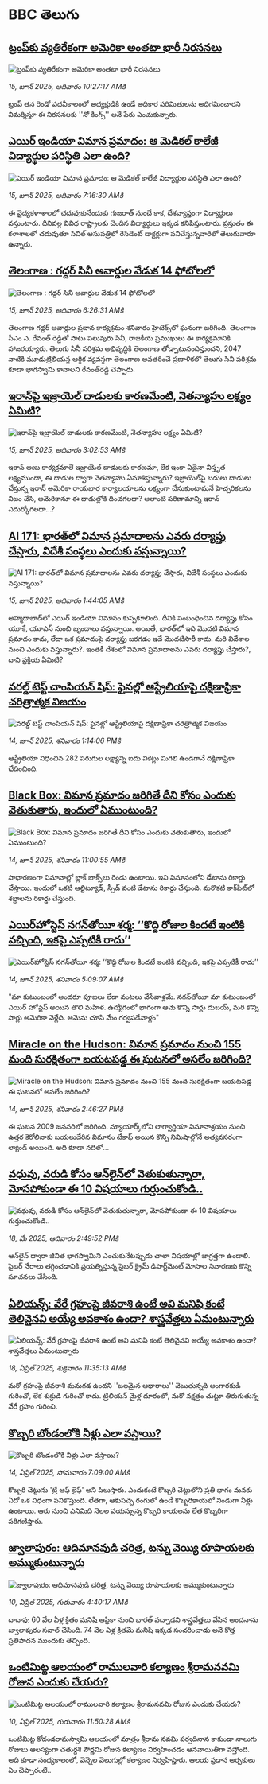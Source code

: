 # BBC తెలుగు## [ట్రంప్‌కు వ్యతిరేకంగా అమెరికా అంతటా భారీ నిరసనలు](https://www.bbc.com/telugu/articles/cqj7j7v08lqo?at_campaign=githubrss)![ట్రంప్‌కు వ్యతిరేకంగా అమెరికా అంతటా భారీ నిరసనలు](https://ichef.bbci.co.uk/ace/standard/240/cpsprodpb/9801/live/84ba4760-49c9-11f0-9228-f93e90cf08a6.jpg)_15, జూన్ 2025, ఆదివారం 10:27:17 AMకి_ట్రంప్ తన రెండో పదవీకాలంలో అధ్యక్షుడికి ఉండే అధికార పరిమితులను అధిగమించారని విమర్శిస్తూ ఈ నిరసనలకు ''నో కింగ్స్'' అనే పేరు ఎంచుకున్నారు.## [ఎయిర్ ఇండియా విమాన ప్రమాదం: ఆ మెడికల్ కాలేజీ విద్యార్థుల పరిస్థితి ఎలా ఉంది?](https://www.bbc.com/telugu/articles/cdj9j34kezdo?at_campaign=githubrss)![ఎయిర్ ఇండియా విమాన ప్రమాదం: ఆ మెడికల్ కాలేజీ విద్యార్థుల పరిస్థితి ఎలా ఉంది?](https://ichef.bbci.co.uk/ace/standard/240/cpsprodpb/698d/live/35153a90-49b4-11f0-85aa-53fe15efa651.png)_15, జూన్ 2025, ఆదివారం 7:16:30 AMకి_ఈ వైద్యకళాశాలలో చదువుకునేందుకు  గుజరాత్ నుంచే కాక, దేశవ్యాప్తంగా విద్యార్థులు  వస్తుంటారు. దీనివల్ల వివిధ రాష్ట్రాలకు చెందిన విద్యార్థులు ఇక్కడ కనిపిస్తుంటారు. ప్రస్తుతం ఈ కళాశాలలో చదువుతూ సివిల్ ఆసుపత్రిలో రెసిడెంట్ డాక్టర్లుగా పనిచేస్తున్నవారిలో  తెలుగువారూ ఉన్నారు.## [తెలంగాణ : గద్దర్ సినీ అవార్డుల వేడుక 14 ఫోటోలలో ](https://www.bbc.com/telugu/articles/c5y5y8vwndqo?at_campaign=githubrss)![తెలంగాణ : గద్దర్ సినీ అవార్డుల వేడుక 14 ఫోటోలలో ](https://ichef.bbci.co.uk/ace/standard/240/cpsprodpb/122b/live/00025400-4996-11f0-ad41-25e2bc69836c.jpg)_15, జూన్ 2025, ఆదివారం 6:26:31 AMకి_తెలంగాణ గద్దర్ అవార్డుల ప్రదాన కార్యక్రమం శనివారం హైటెక్స్‌లో ఘనంగా జరిగింది. తెలంగాణ సీఎం ఎ. రేవంత్ రెడ్డితో పాటు పలువురు సినీ, రాజకీయ ప్రముఖులు ఈ కార్యక్రమానికి హాజరయ్యారు. తెలుగు సినీ పరిశ్రమ అభివృద్ధికి తెలంగాణ తోడ్పాటునందిస్తుందని, 2047 నాటికి మూడుట్రిలియన్ల ఆర్థిక వ్యవస్థగా తెలంగాణ అవతరించే ప్రణాళికలో తెలుగు సినీ పరిశ్రమ కూడా భాగస్వామి కావాలని రేవంత్‌రెడ్డి చెప్పారు.## [ఇరాన్‌పై ఇజ్రాయెల్ దాడులకు కారణమేంటి, నెతన్యాహు లక్ష్యం ఏమిటి? ](https://www.bbc.com/telugu/articles/c626pk5p2dpo?at_campaign=githubrss)![ఇరాన్‌పై ఇజ్రాయెల్ దాడులకు కారణమేంటి, నెతన్యాహు లక్ష్యం ఏమిటి? ](https://ichef.bbci.co.uk/ace/standard/240/cpsprodpb/6fa6/live/c89bab50-4928-11f0-bbaa-4bc03e0665b7.jpg)_15, జూన్ 2025, ఆదివారం 3:02:53 AMకి_ఇరాన్‌ అణు కార్యక్రమాలే ఇజ్రాయెల్ దాడులకు కారణమా, లేక ఇంకా ఏదైనా విస్తృత లక్ష్యముందా, ఈ దాడుల ద్వారా నెతన్యాహు ఏమాశిస్తున్నారు? ఇజ్రాయెల్‌పై బదులు దాడులు చేస్తున్న ఇరాన్  అమెరికా రాయబార కార్యాలయాలను లక్ష్యంగా చేసుకుంటామనే హెచ్చరికలను నిజం చేసి, అమెరికానూ ఈ దాడుల్లోకి దించగలదా? అలాంటి పరిణామాన్ని ఇరాన్ ఎదుర్కోగలదా...?## [AI 171: భారత్‌లో విమాన ప్రమాదాలను ఎవరు దర్యాప్తు చేస్తారు, విదేశీ సంస్థలు ఎందుకు వస్తున్నాయి? ](https://www.bbc.com/telugu/articles/cpd4wgpzewpo?at_campaign=githubrss)![AI 171: భారత్‌లో విమాన ప్రమాదాలను ఎవరు దర్యాప్తు చేస్తారు, విదేశీ సంస్థలు ఎందుకు వస్తున్నాయి? ](https://ichef.bbci.co.uk/ace/standard/240/cpsprodpb/6edc/live/8dc0f7d0-493a-11f0-9471-e380f647874e.jpg)_15, జూన్ 2025, ఆదివారం 1:44:05 AMకి_అహ్మదాబాద్‌లో ఎయిర్ ఇండియా విమానం కుప్పకూలింది. దీనికి సంబంధించిన దర్యాప్తు కోసం యూకే, యూఎస్ నుంచి బృందాలు వస్తున్నాయి. అయితే, భారత్‌లో ఇది మొదటి విమాన ప్రమాదం కాదు, లేదా ఒక ప్రమాదంపై దర్యాప్తు జరగడం ఇదే మొదటిసారీ కాదు. మరి విదేశాల నుంచి ఎందుకు వస్తున్నారు?. ఇంతకీ దేశంలో విమాన ప్రమాదాలను ఎవరు దర్యాప్తు చేస్తారు?, దాని ప్రక్రియ ఏమిటి?## [వరల్డ్ టెస్ట్ చాంపియన్ షిప్: ఫైనల్లో ఆస్ట్రేలియాపై దక్షిణాఫ్రికా చరిత్రాత్మక విజయం](https://www.bbc.com/telugu/articles/cgeg3w5qwdeo?at_campaign=githubrss)![వరల్డ్ టెస్ట్ చాంపియన్ షిప్: ఫైనల్లో ఆస్ట్రేలియాపై దక్షిణాఫ్రికా చరిత్రాత్మక విజయం](https://ichef.bbci.co.uk/ace/standard/240/cpsprodpb/4db1/live/93564fd0-491a-11f0-9251-c1a2e49f101b.jpg)_14, జూన్ 2025, శనివారం 1:14:06 PMకి_ఆస్ట్రేలియా విధించిన 282 పరుగుల లక్ష్యాన్ని ఐదు వికెట్లు మిగిలి ఉండగానే దక్షిణాఫ్రికా ఛేదించింది.## [Black Box: విమాన ప్రమాదం జరిగితే దీని కోసం ఎందుకు వెతుకుతారు, ఇందులో ఏముంటుంది?](https://www.bbc.com/telugu/articles/czdy98r9j58o?at_campaign=githubrss)![Black Box: విమాన ప్రమాదం జరిగితే దీని కోసం ఎందుకు వెతుకుతారు, ఇందులో ఏముంటుంది?](https://ichef.bbci.co.uk/ace/standard/240/cpsprodpb/9fbc/live/8a9d9200-48dd-11f0-9471-e380f647874e.jpg)_14, జూన్ 2025, శనివారం 11:00:55 AMకి_సాధారణంగా విమానాల్లో బ్లాక్ బాక్స్‌లు రెండు ఉంటాయి. ఇవి విమానంలోని డేటాను రికార్డు చేస్తాయి. ఇందులో ఒకటి ఆల్టిట్యూడ్, స్పీడ్ వంటి డేటాను రికార్డు చేస్తుంది. మరొకటి కాక్‌పిట్‌లో శబ్దాలను రికార్డు చేస్తుంది.## [ఎయిర్‌హోస్టెస్ నగన్‌తోయీ శర్మ: ‘‘కొద్ది రోజుల కిందటే ఇంటికి వచ్చింది, ఇకపై ఎప్పటికీ రాదు’’](https://www.bbc.com/telugu/articles/crk2gzm47x1o?at_campaign=githubrss)![ఎయిర్‌హోస్టెస్ నగన్‌తోయీ శర్మ: ‘‘కొద్ది రోజుల కిందటే ఇంటికి వచ్చింది, ఇకపై ఎప్పటికీ రాదు’’](https://ichef.bbci.co.uk/ace/standard/240/cpsprodpb/3f76/live/f4c62b40-488a-11f0-bbaa-4bc03e0665b7.png)_14, జూన్ 2025, శనివారం 5:09:07 AMకి_"మా కుటుంబంలో అందరూ పూజలు లేదా వంటలు చేసేవాళ్లమే. నగన్‌తోయీ మా కుటుంబంలో ఎయిర్ హోస్టెస్ అయిన తొలి మహిళ. ఉద్యోగంలో భాగంగా ఆమె కొన్ని సార్లు దుబయ్, మరి కొన్ని సార్లు అమెరికా వెళ్లేది. ఆమెను చూసి మేం గర్వపడేవాళ్లం"## [Miracle on the Hudson: విమాన ప్రమాదం నుంచి 155 మంది సురక్షితంగా బయటపడ్డ ఈ ఘటనలో అసలేం జరిగింది?](https://www.bbc.com/telugu/articles/cpqer30pj4lo?at_campaign=githubrss)![Miracle on the Hudson: విమాన ప్రమాదం నుంచి 155 మంది సురక్షితంగా బయటపడ్డ ఈ ఘటనలో అసలేం జరిగింది?](https://ichef.bbci.co.uk/ace/standard/240/cpsprodpb/e55e/live/4ff27700-4910-11f0-821d-6b9a855168f6.jpg)_14, జూన్ 2025, శనివారం 2:46:27 PMకి_ఈ ఘటన 2009 జనవరిలో జరిగింది. న్యూయార్క్‌లోని లాగ్వార్డియా విమానాశ్రయం నుంచి ఉత్తర కెరోలినాకు బయలుదేరిన విమానం టేకాఫ్ అయిన కొన్ని నిమిషాల్లోనే అత్యవసరంగా ల్యాండ్ అయింది. అది కూడా నదిలో...## [వధువు, వరుడి కోసం ఆన్‌లైన్‌లో వెతుకుతున్నారా, మోసపోకుండా ఈ 10 విషయాలు గుర్తుంచుకోండి..](https://www.bbc.com/telugu/articles/c5yrny82136o?at_campaign=githubrss)![వధువు, వరుడి కోసం ఆన్‌లైన్‌లో వెతుకుతున్నారా, మోసపోకుండా ఈ 10 విషయాలు గుర్తుంచుకోండి..](https://ichef.bbci.co.uk/ace/standard/240/cpsprodpb/74cc/live/3f04f8a0-28fe-11f0-8c66-ebf25fc2cfef.jpg)_18, మే 2025, ఆదివారం 2:49:52 PMకి_ఆన్‌లైన్ ద్వారా జీవిత భాగస్వామిని ఎంచుకునేటప్పుడు చాలా విషయాల్లో జాగ్రత్తగా ఉండాలి. సైబర్ నేరాలు తగ్గించడానికి ప్రయత్నిస్తున్న సైబర్ క్రైమ్ డిపార్ట్‌మెంట్ మోసాల నివారణకు కొన్ని సూచనలు చేసింది.## [ఏలియన్స్: వేరే గ్రహంపై జీవరాశి ఉంటే అవి మనిషి కంటే తెలివైనవి అయ్యే అవకాశం ఉందా? శాస్త్రవేత్తలు ఏమంటున్నారు](https://www.bbc.com/telugu/articles/cn7xelz1r85o?at_campaign=githubrss)![ఏలియన్స్: వేరే గ్రహంపై జీవరాశి ఉంటే అవి మనిషి కంటే తెలివైనవి అయ్యే అవకాశం ఉందా? శాస్త్రవేత్తలు ఏమంటున్నారు](https://ichef.bbci.co.uk/ace/standard/240/cpsprodpb/b07b/live/a29a56f0-1b9b-11f0-a455-cf1d5f751d2f.png)_18, ఏప్రిల్ 2025, శుక్రవారం 11:35:13 AMకి_మరో గ్రహంపై జీవరాశి మనుగడ ఉందని ''బలమైన ఆధారాలు'' చెబుతున్నది అంగారకుడి గురించో, లేక శుక్రుడి గురించో కాదు. ట్రిలియన్ మైళ్ల దూరంలో, మరో నక్షత్రం చుట్టూ తిరుగుతున్న వేరే గ్రహం గురించి.## [కొబ్బరి బోండంలోకి నీళ్లు ఎలా వస్తాయి?](https://www.bbc.com/telugu/articles/czjn4mzxxy8o?at_campaign=githubrss)![కొబ్బరి బోండంలోకి నీళ్లు ఎలా వస్తాయి?](https://ichef.bbci.co.uk/ace/standard/240/cpsprodpb/46c5/live/684a55e0-18fd-11f0-8b11-7756b7b808cc.jpg)_14, ఏప్రిల్ 2025, సోమవారం 7:09:00 AMకి_కొబ్బరి చెట్టును 'ట్రీ ఆఫ్ లైఫ్' అని పిలుస్తారు. ఎందుకంటే కొబ్బరి చెట్టులోని ప్రతీ భాగం మనకు ఏదో ఒక విధంగా పనికొస్తుంది. లేతగా, ఆకుపచ్చ రంగులో ఉండే కొబ్బరికాయలో నిండుగా నీళ్లు ఉంటాయి. ఆరు నుంచి ఎనిమిది నెలల వయస్సున్న కొబ్బరి కాయలను లేత కొబ్బరిగా పరిగణిస్తారు.## [జ్వాలాపురం: ఆదిమానవుడి చరిత్ర, టన్ను వెయ్యి రూపాయలకు అమ్ముకుంటున్నారు ](https://www.bbc.com/telugu/articles/creqqnwdd5qo?at_campaign=githubrss)![జ్వాలాపురం: ఆదిమానవుడి చరిత్ర, టన్ను వెయ్యి రూపాయలకు అమ్ముకుంటున్నారు ](https://ichef.bbci.co.uk/ace/standard/240/cpsprodpb/765e/live/b472e2d0-15b4-11f0-842b-a7355694993d.jpg)_10, ఏప్రిల్ 2025, గురువారం 4:40:17 AMకి_దాదాపు 60 వేల ఏళ్ల క్రితం మనిషి ఆఫ్రికా నుంచి భారత్ వచ్చాడని శాస్త్రవేత్తలు వేసిన అంచనాను జ్వాలాపురం సవాల్ చేసింది. 74 వేల ఏళ్ల క్రితమే మనిషి ఇక్కడ సంచరించాడు అనే కొత్త ప్రతిపాదన ముందుకు తెచ్చింది.## [ఒంటిమిట్ట ఆలయంలో రాములవారి కల్యాణం శ్రీరామనవమి రోజున ఎందుకు చేయరు?](https://www.bbc.com/telugu/articles/ce822j5e465o?at_campaign=githubrss)![ఒంటిమిట్ట ఆలయంలో రాములవారి కల్యాణం శ్రీరామనవమి రోజున ఎందుకు చేయరు?](https://ichef.bbci.co.uk/ace/standard/240/cpsprodpb/fed5/live/25534d40-1601-11f0-b58a-6113af226972.jpg)_10, ఏప్రిల్ 2025, గురువారం 11:50:28 AMకి_ఒంటిమిట్ట కోదండరామస్వామి ఆలయంలో మాత్రం శ్రీరామ నవమి పర్వదినాన కాకుండా నాలుగు రోజులు ఆలస్యంగా చతుర్దశి పౌర్ణమి రోజున కల్యాణం నిర్వహించడం ఆనవాయితీగా వస్తోంది. అది కూడా సంధ్యకాలంలో, వెన్నెల వెలుగుల్లో కల్యాణం నిర్వహిస్తారు. ఆలయ ప్రధాన అర్చకులు ఏం చెప్పారంటే..